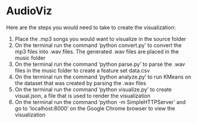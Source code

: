 # AudioViz

Here are the steps you would need to take to create the visualization:
1)	Place the .mp3 songs you would want to visualize in the source folder
2)	On the terminal run the command ‘python convert.py’ to convert the mp3 files into .wav files. The generated .wav files are placed in the music folder
3)	On the terminal run the command ‘python parse.py’ to parse the .wav files in the music folder to create a feature set data.csv
4)	On the terminal run the command ‘python analyze.py’ to run KMeans on the dataset that was created by parsing the .wav files
5)	On the terminal run the command ‘python visualize.py’ to create visual.json, a file that is used to render the visualization
6)	On the terminal run the command ‘python  -m SimpleHTTPServer’ and go to ‘localhost:8000’ on the Google Chrome browser to view the visualization

